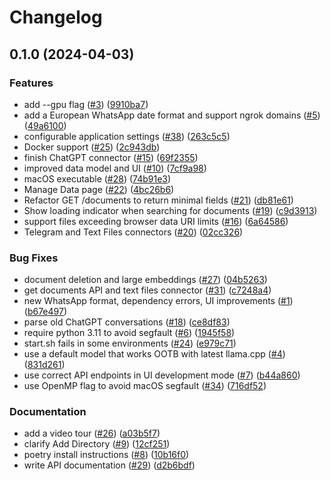 # Changelog

## 0.1.0 (2024-04-03)


### Features

* add --gpu flag ([#3](https://github.com/vana-com/selfie/issues/3)) ([9910ba7](https://github.com/vana-com/selfie/commit/9910ba7dc6afd48e3ff99543f5afb8fe926ebd86))
* add a European WhatsApp date format and support ngrok domains ([#5](https://github.com/vana-com/selfie/issues/5)) ([49a6100](https://github.com/vana-com/selfie/commit/49a61000ff5d1f81bd255ef4d3ebf4ffeaa3cf04))
* configurable application settings ([#38](https://github.com/vana-com/selfie/issues/38)) ([263c5c5](https://github.com/vana-com/selfie/commit/263c5c5203fdcc51ebfbc4fe03f9b73a9d6a6d5e))
* Docker support ([#25](https://github.com/vana-com/selfie/issues/25)) ([2c943db](https://github.com/vana-com/selfie/commit/2c943db9f8e69f5dd68161dce44a1c5f88ba605d))
* finish ChatGPT connector ([#15](https://github.com/vana-com/selfie/issues/15)) ([69f2355](https://github.com/vana-com/selfie/commit/69f235503aac5d79ee57c1ff3833f79f50faaa4c))
* improved data model and UI ([#10](https://github.com/vana-com/selfie/issues/10)) ([7cf9a98](https://github.com/vana-com/selfie/commit/7cf9a9839ccb8980eca5b500141c036935073e64))
* macOS executable ([#28](https://github.com/vana-com/selfie/issues/28)) ([74b91e3](https://github.com/vana-com/selfie/commit/74b91e30f875566fb736a8b7af759dc8717f80e3))
* Manage Data page ([#22](https://github.com/vana-com/selfie/issues/22)) ([4bc26b6](https://github.com/vana-com/selfie/commit/4bc26b65f4ceb42f1b075daec1b72c1c78466dfc))
* Refactor GET /documents to return minimal fields ([#21](https://github.com/vana-com/selfie/issues/21)) ([db81e61](https://github.com/vana-com/selfie/commit/db81e612267655b9af02e49714ba488f555cb577))
* Show loading indicator when searching for documents ([#19](https://github.com/vana-com/selfie/issues/19)) ([c9d3913](https://github.com/vana-com/selfie/commit/c9d39137848e180109ee14d6aa435444cfc6dcd5))
* support files exceeding browser data URI limits ([#16](https://github.com/vana-com/selfie/issues/16)) ([6a64586](https://github.com/vana-com/selfie/commit/6a64586ad845fd8dfa775683d29e91b46bc4b41b))
* Telegram and Text Files connectors ([#20](https://github.com/vana-com/selfie/issues/20)) ([02cc326](https://github.com/vana-com/selfie/commit/02cc3266ab0319fe92be522aff9e649715a35d73))


### Bug Fixes

* document deletion and large embeddings ([#27](https://github.com/vana-com/selfie/issues/27)) ([04b5263](https://github.com/vana-com/selfie/commit/04b5263e342dbfb77d3e0d002423ff49a0ab2f64))
* get documents API and text files connector ([#31](https://github.com/vana-com/selfie/issues/31)) ([c7248a4](https://github.com/vana-com/selfie/commit/c7248a4a3ba762fb6e6d34f99df19a497df4469a))
* new WhatsApp format, dependency errors, UI improvements ([#1](https://github.com/vana-com/selfie/issues/1)) ([b67e497](https://github.com/vana-com/selfie/commit/b67e497c6a977b48ba37471deb58763aa797632d))
* parse old ChatGPT conversations ([#18](https://github.com/vana-com/selfie/issues/18)) ([ce8df83](https://github.com/vana-com/selfie/commit/ce8df836ca7a99a4f34bff70c48a4208921ca8ec))
* require python 3.11 to avoid segfault ([#6](https://github.com/vana-com/selfie/issues/6)) ([1945f58](https://github.com/vana-com/selfie/commit/1945f583d6b3f5533ba07ff0dfd2265a8b6132c2))
* start.sh fails in some environments ([#24](https://github.com/vana-com/selfie/issues/24)) ([e979c71](https://github.com/vana-com/selfie/commit/e979c71eb6c7f576105b0028faeb501005b36369))
* use a default model that works OOTB with latest llama.cpp ([#4](https://github.com/vana-com/selfie/issues/4)) ([831d261](https://github.com/vana-com/selfie/commit/831d261a935c390960bb03eff632e4a8cac1f298))
* use correct API endpoints in UI development mode ([#7](https://github.com/vana-com/selfie/issues/7)) ([b44a860](https://github.com/vana-com/selfie/commit/b44a860ea6ae808b0231c3feda72329ac63c614e))
* use OpenMP flag to avoid macOS segfault ([#34](https://github.com/vana-com/selfie/issues/34)) ([716df52](https://github.com/vana-com/selfie/commit/716df52b517006ef221868420a62da254638b85f))


### Documentation

* add a video tour ([#26](https://github.com/vana-com/selfie/issues/26)) ([a03b5f7](https://github.com/vana-com/selfie/commit/a03b5f735bca2cc2815c3cb72774af4d15ad9c04))
* clarify Add Directory ([#9](https://github.com/vana-com/selfie/issues/9)) ([12cf251](https://github.com/vana-com/selfie/commit/12cf251859cbec0d8ea8580e2f81864203328805))
* poetry install instructions  ([#8](https://github.com/vana-com/selfie/issues/8)) ([10b16f0](https://github.com/vana-com/selfie/commit/10b16f00d7f98286ac9c8ccc52b579802fbcd7ce))
* write API documentation ([#29](https://github.com/vana-com/selfie/issues/29)) ([d2b6bdf](https://github.com/vana-com/selfie/commit/d2b6bdf53669ed6561f240920471f25aa17a288b))
